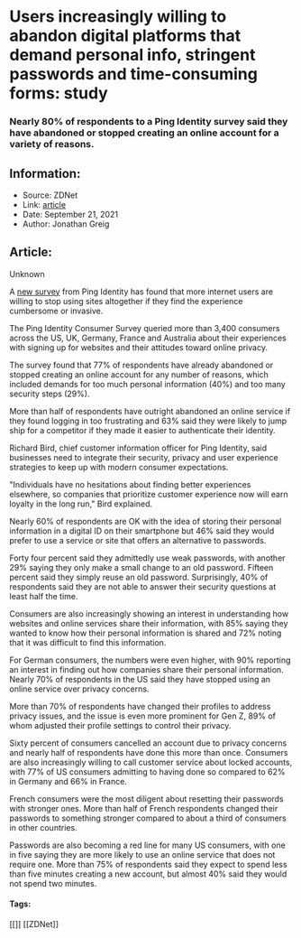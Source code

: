 # Users increasingly willing to abandon digital platforms that demand personal info, stringent passwords and time-consuming forms: study
### Nearly 80% of respondents to a Ping Identity survey said they have abandoned or stopped creating an online account for a variety of reasons.

## Information:
+ Source: ZDNet
+ Link: [article](https://www.zdnet.com/article/users-increasingly-willing-to-abandon-digital-platforms-that-demand-personal-info-stringent-passwords-and-time-consuming-forms-study/)
+ Date: September 21, 2021
+ Author: Jonathan Greig


## Article:
Unknown

A [new survey](https://www.businesswire.com/news/home/20210921005197/en/Ping-Identity-Survey-Finds-Greater-Appetite-for-Password-Alternatives-That-Make-Login-Easy-and-Prioritize-Privacy) from Ping Identity has found that more internet users are willing to stop using sites altogether if they find the experience cumbersome or invasive. 

The Ping Identity Consumer Survey queried more than 3,400 consumers across the US, UK, Germany, France and Australia about their experiences with signing up for websites and their attitudes toward online privacy.

The survey found that 77% of respondents have already abandoned or stopped creating an online account for any number of reasons, which included demands for too much personal information (40%) and too many security steps (29%).

More than half of respondents have outright abandoned an online service if they found logging in too frustrating and 63% said they were likely to jump ship for a competitor if they made it easier to authenticate their identity.

Richard Bird, chief customer information officer for Ping Identity, said businesses need to integrate their security, privacy and user experience strategies to keep up with modern consumer expectations. 

"Individuals have no hesitations about finding better experiences elsewhere, so companies that prioritize customer experience now will earn loyalty in the long run," Bird explained. 

Nearly 60% of respondents are OK with the idea of storing their personal information in a digital ID on their smartphone but 46% said they would prefer to use a service or site that offers an alternative to passwords.






Forty four percent said they admittedly use weak passwords, with another 29% saying they only make a small change to an old password. Fifteen percent said they simply reuse an old password. Surprisingly, 40% of respondents said they are not able to answer their security questions at least half the time.

Consumers are also increasingly showing an interest in understanding how websites and online services share their information, with 85% saying they wanted to know how their personal information is shared and 72% noting that it was difficult to find this information. 

For German consumers, the numbers were even higher, with 90% reporting an interest in finding out how companies share their personal information. Nearly 70% of respondents in the US said they have stopped using an online service over privacy concerns. 

More than 70% of respondents have changed their profiles to address privacy issues, and the issue is even more prominent for Gen Z, 89% of whom adjusted their profile settings to control their privacy. 

Sixty percent of consumers cancelled an account due to privacy concerns and nearly half of respondents have done this more than once. Consumers are also increasingly willing to call customer service about locked accounts, with 77% of US consumers admitting to having done so compared to 62% in Germany and 66% in France.  

French consumers were the most diligent about resetting their passwords with stronger ones. More than half of French respondents changed their passwords to something stronger compared to about a third of consumers in other countries. 

Passwords are also becoming a red line for many US consumers, with one in five saying they are more likely to use an online service that does not require one. More than 75% of respondents said they expect to spend less than five minutes creating a new account, but almost 40% said they would not spend two minutes. 





#### Tags:
[[]] [[ZDNet]]
